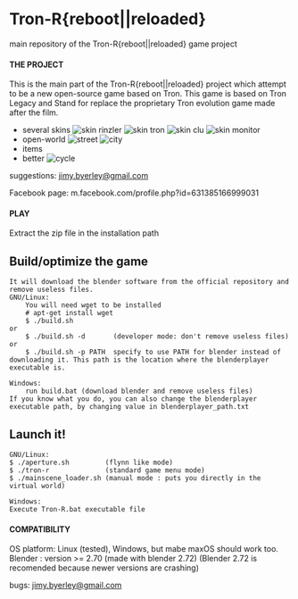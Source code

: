 # Tron-R{reboot||reloaded}
main repository of the Tron-R{reboot||reloaded} game project


#### THE PROJECT

This is the main part of the Tron-R{reboot||reloaded} project which attempt to be a new open-source game 
based on Tron. This game is based on Tron Legacy and Stand for replace the proprietary Tron evolution game 
made after the film.

- several skins
![skin rinzler](screenshots/rinzler-back.png) ![skin tron](screenshots/tron-side.png)
![skin clu](screenshots/clu-side.png) ![skin monitor](screenshots/monitor-back.png)
- open-world 
![street](screenshots/street.png) ![city](screenshots/city.png)
- items
- better
![cycle](screenshots/cycle_on_grid.png)

suggestions: jimy.byerley@gmail.com

Facebook page: m.facebook.com/profile.php?id=631385166999031

#### PLAY

Extract the zip file in the installation path

Build/optimize the game
-----------------------

	It will download the blender software from the official repository and remove useless files.
	GNU/Linux: 
		You will need wget to be installed
		# apt-get install wget
		$ ./build.sh
	or
		$ ./build.sh -d       (developer mode: don't remove useless files)
	or
		$ ./build.sh -p PATH  specify to use PATH for blender instead of downloading it. This path is the location where the blenderplayer executable is.

	Windows:
		run build.bat (download blender and remove useless files)
	If you know what you do, you can also change the blenderplayer executable path, by changing value in blenderplayer_path.txt

Launch it!
----------
	GNU/Linux:
	$ ./aperture.sh         (flynn like mode)
	$ ./tron-r              (standard game menu mode)
	$ ./mainscene_loader.sh (manual mode : puts you directly in the virtual world)

	Windows:
	Execute Tron-R.bat executable file



#### COMPATIBILITY

OS platform: Linux (tested), Windows, but mabe maxOS should work too.
Blender :  version >= 2.70  (made with blender 2.72)
(Blender 2.72 is recomended because newer versions are crashing)

bugs: jimy.byerley@gmail.com
